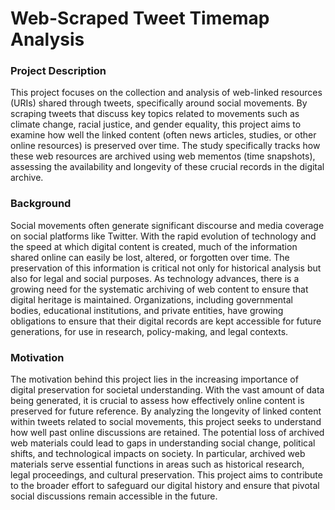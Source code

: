 # Web-Scraped Tweet Timemap Analysis

### Project Description
This project focuses on the collection and analysis of web-linked resources (URIs) shared through tweets, specifically around social movements. By scraping tweets that discuss key topics related to movements such as climate change, racial justice, and gender equality, this project aims to examine how well the linked content (often news articles, studies, or other online resources) is preserved over time. The study specifically tracks how these web resources are archived using web mementos (time snapshots), assessing the availability and longevity of these crucial records in the digital archive.

### Background
Social movements often generate significant discourse and media coverage on social platforms like Twitter. With the rapid evolution of technology and the speed at which digital content is created, much of the information shared online can easily be lost, altered, or forgotten over time. The preservation of this information is critical not only for historical analysis but also for legal and social purposes. As technology advances, there is a growing need for the systematic archiving of web content to ensure that digital heritage is maintained. Organizations, including governmental bodies, educational institutions, and private entities, have growing obligations to ensure that their digital records are kept accessible for future generations, for use in research, policy-making, and legal contexts.

### Motivation
The motivation behind this project lies in the increasing importance of digital preservation for societal understanding. With the vast amount of data being generated, it is crucial to assess how effectively online content is preserved for future reference. By analyzing the longevity of linked content within tweets related to social movements, this project seeks to understand how well past online discussions are retained. The potential loss of archived web materials could lead to gaps in understanding social change, political shifts, and technological impacts on society. In particular, archived web materials serve essential functions in areas such as historical research, legal proceedings, and cultural preservation. This project aims to contribute to the broader effort to safeguard our digital history and ensure that pivotal social discussions remain accessible in the future.
